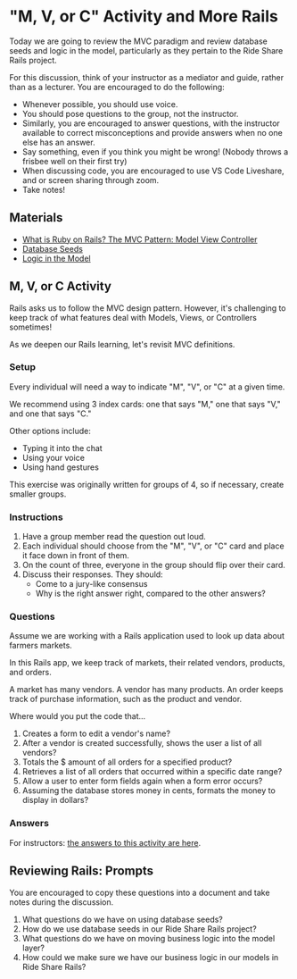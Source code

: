 # "M, V, or C" Activity and More Rails

Today we are going to review the MVC paradigm and review database seeds and logic in the model, particularly as they pertain to the Ride Share Rails project.

For this discussion, think of your instructor as a mediator and guide, rather than as a lecturer. You are encouraged to do the following:

* Whenever possible, you should use voice.
* You should pose questions to the group, not the instructor.
* Similarly, you are encouraged to answer questions, with the instructor available to correct misconceptions and provide answers when no one else has an answer.
* Say something, even if you think you might be wrong! (Nobody throws a frisbee well on their first try)
* When discussing code, you are encouraged to use VS Code Liveshare, and or screen sharing through zoom.
* Take notes!

## Materials
* [What is Ruby on Rails? The MVC Pattern: Model View Controller](https://github.com/Ada-Developers-Academy/textbook-curriculum/blob/master/08-rails/what-is-ruby-on-rails.md#the-mvc-pattern-model-view-controller)
* [Database Seeds](https://github.com/Ada-Developers-Academy/textbook-curriculum/blob/master/08-rails/db-seeds.md)
* [Logic in the Model](https://github.com/Ada-Developers-Academy/textbook-curriculum/blob/master/08-rails/model-logic.md)

## M, V, or C Activity

Rails asks us to follow the MVC design pattern. However, it's challenging to keep track of what features deal with Models, Views, or Controllers sometimes!

As we deepen our Rails learning, let's revisit MVC definitions.

### Setup

Every individual will need a way to indicate "M", "V", or "C" at a given time.

We recommend using 3 index cards: one that says "M," one that says "V," and one that says "C."

Other options include:
- Typing it into the chat
- Using your voice
- Using hand gestures

This exercise was originally written for groups of 4, so if necessary, create smaller groups.

### Instructions

1. Have a group member read the question out loud.
1. Each individual should choose from the "M", "V", or "C" card and place it face down in front of them.
1. On the count of three, everyone in the group should flip over their card.
1. Discuss their responses. They should:
    - Come to a jury-like consensus
    - Why is the right answer right, compared to the other answers?

### Questions

Assume we are working with a Rails application used to look up data about farmers markets.

In this Rails app, we keep track of markets, their related vendors, products, and orders.

A market has many vendors. A vendor has many products. An order keeps track of purchase information, such as the product and vendor.

Where would you put the code that...

1. Creates a form to edit a vendor's name?
2. After a vendor is created successfully, shows the user a list of all vendors?
3. Totals the $ amount of all orders for a specified product?
4. Retrieves a list of all orders that occurred within a specific date range?
5. Allow a user to enter form fields again when a form error occurs?
6. Assuming the database stores money in cents, formats the money to display in dollars?

### Answers

For instructors: [the answers to this activity are here](https://github.com/Ada-Developers-Academy/Teachers-Edition-Textbook/blob/master/09-intermediate-rails/mvc-activity.md).

## Reviewing Rails: Prompts
You are encouraged to copy these questions into a document and take notes during the discussion.

1. What questions do we have on using database seeds?
1. How do we use database seeds in our Ride Share Rails project?
1. What questions do we have on moving business logic into the model layer?
1. How could we make sure we have our business logic in our models in Ride Share Rails?
